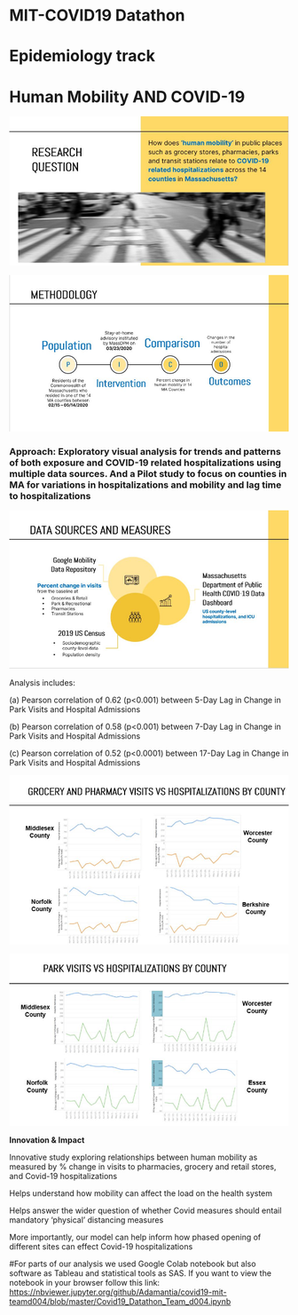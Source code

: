 # MIT-COVID19 Datathon
# Epidemiology track
# Human Mobility AND COVID-19

![alt text](https://github.com/Adamantia/covid19-mit-teamd004/blob/master/images/research_question.JPG "Research Question")

![alt text](https://github.com/Adamantia/covid19-mit-teamd004/blob/master/images/methodology.JPG "Methodology")

### Approach: Exploratory visual analysis for trends and patterns of both exposure and COVID-19 related hospitalizations using multiple data sources. And a Pilot study to focus on counties in MA for variations in hospitalizations and mobility and lag time to hospitalizations

![alt text](https://github.com/Adamantia/covid19-mit-teamd004/blob/master/images/sources.JPG "Sources")

Analysis includes:

(a) Pearson correlation of 0.62 (p<0.001) between 5-Day Lag in Change in Park Visits and Hospital Admissions

(b) Pearson correlation of 0.58 (p<0.001) between 7-Day Lag in Change in Park Visits and Hospital Admissions

(c) Pearson correlation of 0.52 (p<0.0001) between 17-Day Lag in Change in Park Visits and Hospital Admissions

![alt text](https://github.com/Adamantia/covid19-mit-teamd004/blob/master/images/gr_ph_county.JPG "County level")


![alt text](https://github.com/Adamantia/covid19-mit-teamd004/blob/master/images/park_county.JPG "")


**Innovation & Impact**

Innovative study exploring relationships between human mobility as measured by % change in visits to pharmacies, grocery and retail stores, and Covid-19 hospitalizations

Helps understand how mobility can affect the load on the health system 

Helps answer the wider question of whether Covid measures should entail mandatory ‘physical’ distancing measures

More importantly, our model can help inform how phased opening of different sites can effect Covid-19 hospitalizations


#For parts of our analysis we used Google Colab notebook but also software as Tableau and statistical tools as SAS. 
If you want to view the notebook in your browser follow this link: https://nbviewer.jupyter.org/github/Adamantia/covid19-mit-teamd004/blob/master/Covid19_Datathon_Team_d004.ipynb
